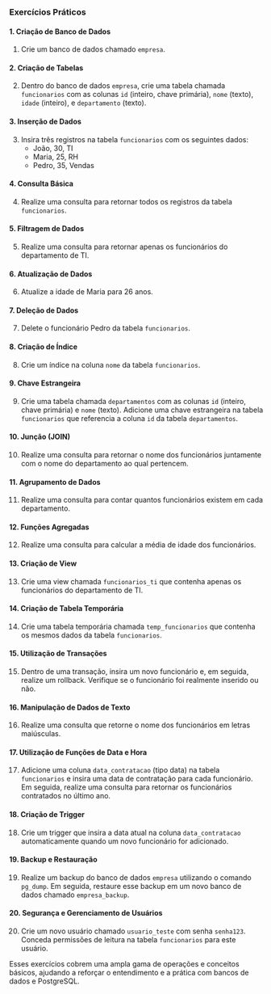 ### Exercícios Práticos

#### 1. Criação de Banco de Dados
1. Crie um banco de dados chamado `empresa`.

#### 2. Criação de Tabelas
2. Dentro do banco de dados `empresa`, crie uma tabela chamada `funcionarios` com as colunas `id` (inteiro, chave primária), `nome` (texto), `idade` (inteiro), e `departamento` (texto).

#### 3. Inserção de Dados
3. Insira três registros na tabela `funcionarios` com os seguintes dados:
   - João, 30, TI
   - Maria, 25, RH
   - Pedro, 35, Vendas

#### 4. Consulta Básica
4. Realize uma consulta para retornar todos os registros da tabela `funcionarios`.

#### 5. Filtragem de Dados
5. Realize uma consulta para retornar apenas os funcionários do departamento de TI.

#### 6. Atualização de Dados
6. Atualize a idade de Maria para 26 anos.

#### 7. Deleção de Dados
7. Delete o funcionário Pedro da tabela `funcionarios`.

#### 8. Criação de Índice
8. Crie um índice na coluna `nome` da tabela `funcionarios`.

#### 9. Chave Estrangeira
9. Crie uma tabela chamada `departamentos` com as colunas `id` (inteiro, chave primária) e `nome` (texto). Adicione uma chave estrangeira na tabela `funcionarios` que referencia a coluna `id` da tabela `departamentos`.

#### 10. Junção (JOIN)
10. Realize uma consulta para retornar o nome dos funcionários juntamente com o nome do departamento ao qual pertencem.

#### 11. Agrupamento de Dados
11. Realize uma consulta para contar quantos funcionários existem em cada departamento.

#### 12. Funções Agregadas
12. Realize uma consulta para calcular a média de idade dos funcionários.

#### 13. Criação de View
13. Crie uma view chamada `funcionarios_ti` que contenha apenas os funcionários do departamento de TI.

#### 14. Criação de Tabela Temporária
14. Crie uma tabela temporária chamada `temp_funcionarios` que contenha os mesmos dados da tabela `funcionarios`.

#### 15. Utilização de Transações
15. Dentro de uma transação, insira um novo funcionário e, em seguida, realize um rollback. Verifique se o funcionário foi realmente inserido ou não.

#### 16. Manipulação de Dados de Texto
16. Realize uma consulta que retorne o nome dos funcionários em letras maiúsculas.

#### 17. Utilização de Funções de Data e Hora
17. Adicione uma coluna `data_contratacao` (tipo data) na tabela `funcionarios` e insira uma data de contratação para cada funcionário. Em seguida, realize uma consulta para retornar os funcionários contratados no último ano.

#### 18. Criação de Trigger
18. Crie um trigger que insira a data atual na coluna `data_contratacao` automaticamente quando um novo funcionário for adicionado.

#### 19. Backup e Restauração
19. Realize um backup do banco de dados `empresa` utilizando o comando `pg_dump`. Em seguida, restaure esse backup em um novo banco de dados chamado `empresa_backup`.

#### 20. Segurança e Gerenciamento de Usuários
20. Crie um novo usuário chamado `usuario_teste` com senha `senha123`. Conceda permissões de leitura na tabela `funcionarios` para este usuário.

Esses exercícios cobrem uma ampla gama de operações e conceitos básicos, ajudando a reforçar o entendimento e a prática com bancos de dados e PostgreSQL.